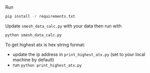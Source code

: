 

Run
```bash
pip install -r requirements.txt
```

Update `smesh_data_calc.py` with your data then run with
```bash
python smesh_data_calc.py
```

To get highest atx is hex string format:
- update the ip address in `print_highest_atx.py` (set to your local machine by default)
- run `python print_highest_atx.py`
